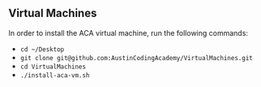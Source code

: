 ## Virtual Machines

In order to install the ACA virtual machine, run the following commands:

- ```cd ~/Desktop```
- ```git clone git@github.com:AustinCodingAcademy/VirtualMachines.git```
- ```cd VirtualMachines```
- ```./install-aca-vm.sh```